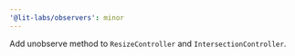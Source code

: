 ```yaml
---
'@lit-labs/observers': minor
---
```


Add unobserve method to `ResizeController` and `IntersectionController`.
